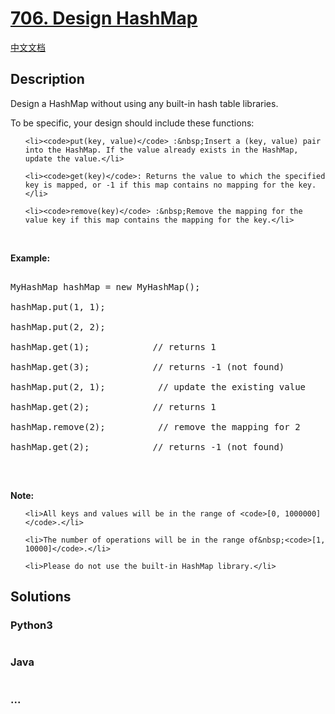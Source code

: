 # [706. Design HashMap](https://leetcode.com/problems/design-hashmap)

[中文文档](/solution/0700-0799/0706.Design%20HashMap/README.md)

## Description

<p>Design a HashMap&nbsp;without using any built-in hash table libraries.</p>

<p>To be specific, your design should include these functions:</p>

<ul>

    <li><code>put(key, value)</code> :&nbsp;Insert a (key, value) pair into the HashMap. If the value already exists in the HashMap, update the value.</li>

    <li><code>get(key)</code>: Returns the value to which the specified key is mapped, or -1 if this map contains no mapping for the key.</li>

    <li><code>remove(key)</code> :&nbsp;Remove the mapping for the value key if this map contains the mapping for the key.</li>

</ul>

<p><br />

<strong>Example:</strong></p>

<pre>

MyHashMap hashMap = new MyHashMap();

hashMap.put(1, 1); &nbsp; &nbsp; &nbsp; &nbsp; &nbsp;

hashMap.put(2, 2); &nbsp; &nbsp; &nbsp; &nbsp; 

hashMap.get(1); &nbsp; &nbsp; &nbsp; &nbsp; &nbsp; &nbsp;// returns 1

hashMap.get(3); &nbsp; &nbsp; &nbsp; &nbsp; &nbsp; &nbsp;// returns -1 (not found)

hashMap.put(2, 1); &nbsp; &nbsp; &nbsp; &nbsp; &nbsp;// update the existing value

hashMap.get(2); &nbsp; &nbsp; &nbsp; &nbsp; &nbsp; &nbsp;// returns 1 

hashMap.remove(2); &nbsp; &nbsp; &nbsp; &nbsp; &nbsp;// remove the mapping for 2

hashMap.get(2); &nbsp; &nbsp; &nbsp; &nbsp; &nbsp; &nbsp;// returns -1 (not found) 

</pre>

<p><br />

<strong>Note:</strong></p>

<ul>

    <li>All keys and values will be in the range of <code>[0, 1000000]</code>.</li>

    <li>The number of operations will be in the range of&nbsp;<code>[1, 10000]</code>.</li>

    <li>Please do not use the built-in HashMap library.</li>

</ul>

## Solutions

<!-- tabs:start -->

### **Python3**

```python

```

### **Java**

```java

```

### **...**

```

```

<!-- tabs:end -->

